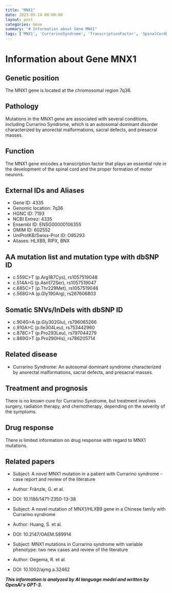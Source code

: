 ```yaml
---
title: "MNX1"
date: 2023-05-14 00:00:00
layout: post
categories: Gene
summary: "# Information about Gene MNX1"
tags: ['MNX1', 'CurrarinoSyndrome', 'TranscriptionFactor', 'SpinalCordDevelopment', 'AnorectalMalformations', 'Surgery', 'RadiationTherapy', 'Chemotherapy']
---
```


# Information about Gene MNX1

## Genetic position
The MNX1 gene is located at the chromosomal region 7q36.

## Pathology
Mutations in the MNX1 gene are associated with several conditions, including Currarino Syndrome, which is an autosomal dominant disorder characterized by anorectal malformations, sacral defects, and presacral masses.

## Function
The MNX1 gene encodes a transcription factor that plays an essential role in the development of the spinal cord and the proper formation of motor neurons.

## External IDs and Aliases
- Gene ID: 4335
- Genomic location: 7q36
- HGNC ID: 7193
- NCBI Entrez: 4335
- Ensembl ID: ENSG00000106355
- OMIM ID: 602552
- UniProtKB/Swiss-Prot ID: O95293
- Aliases: HLXB9, RIPX, BNX

## AA mutation list and mutation type with dbSNP ID
- c.559C>T (p.Arg187Cys), rs1057519048
- c.514A>G (p.Asn172Ser), rs1057519047
- c.685C>T (p.Thr229Met), rs1057519046
- c.568G>A (p.Gly190Arg), rs267606803

## Somatic SNVs/InDels with dbSNP ID
- c.904G>A (p.Gly302Glu), rs796065266
- c.910A>C (p.Ile304Leu), rs753442960
- c.878C>T (p.Pro293Leu), rs797044279
- c.869G>T (p.Pro290His), rs786205714

## Related disease
- Currarino Syndrome: An autosomal dominant syndrome characterized by anorectal malformations, sacral defects, and presacral masses.

## Treatment and prognosis
There is no known cure for Currarino Syndrome, but treatment involves surgery, radiation therapy, and chemotherapy, depending on the severity of the symptoms.

## Drug response
There is limited information on drug response with regard to MNX1 mutations.

## Related papers
- Subject: A novel MNX1 mutation in a patient with Currarino syndrome - case report and review of the literature
- Author: Fränzle, G. et al.
- DOI: 10.1186/1471-2350-13-38

- Subject: A novel mutation of MNX1/HLXB9 gene in a Chinese family with Currarino syndrome
- Author: Huang, S. et al.
- DOI: 10.2147/OAEM.S89914

- Subject: MNX1 mutations in Currarino syndrome with variable phenotype: two new cases and review of the literature
- Author: Oegema, R. et al.
- DOI: 10.1002/ajmg.a.32462

**_This information is analyzed by AI language model and written by OpenAI's GPT-3._**